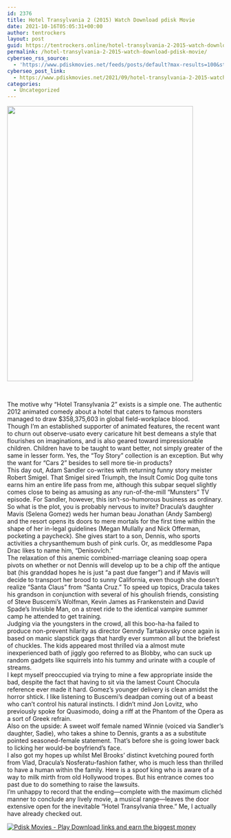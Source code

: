 ```yaml
---
id: 2376
title: Hotel Transylvania 2 (2015) Watch Download pdisk Movie
date: 2021-10-16T05:05:31+00:00
author: tentrockers
layout: post
guid: https://tentrockers.online/hotel-transylvania-2-2015-watch-download-pdisk-movie/
permalink: /hotel-transylvania-2-2015-watch-download-pdisk-movie/
cyberseo_rss_source:
  - 'https://www.pdiskmovies.net/feeds/posts/default?max-results=100&start-index=101'
cyberseo_post_link:
  - https://www.pdiskmovies.net/2021/09/hotel-transylvania-2-2015-watch.html
categories:
  - Uncategorized
---
```

<div class="separator">
  <a href="https://1.bp.blogspot.com/-OKzMWHtmqfM/YVVjHuc7WwI/AAAAAAAAAc0/Y_QytwhsTbIIHk2IbDz4K49Oduo_6jnjwCLcBGAsYHQ/s1500/fefe.jpg" imageanchor="1"><img loading="lazy" border="0" data-original-height="1500" data-original-width="1012" height="640" src="https://1.bp.blogspot.com/-OKzMWHtmqfM/YVVjHuc7WwI/AAAAAAAAAc0/Y_QytwhsTbIIHk2IbDz4K49Oduo_6jnjwCLcBGAsYHQ/w432-h640/fefe.jpg" width="432" /></a>
</div>

<span><br /></span>

<div>
  <div>
    <span>The motive why “Hotel Transylvania 2” exists is a simple one. The authentic 2012 animated comedy about a hotel that caters to famous monsters managed to draw $358,375,603 in global field-workplace blood.</span>
  </div>
  
  <div>
    <span>Though I&#8217;m an established supporter of animated features, the recent want to churn out observe-usato every caricature hit best demeans a style that flourishes on imaginations, and is also geared toward impressionable children. Children have to be taught to want better, not simply greater of the same in lesser form. Yes, the “Toy Story” collection is an exception. But why the want for “Cars 2” besides to sell more tie-in products?</span>
  </div>
  
  <div>
    <span>This day out, Adam Sandler co-writes with returning funny story meister Robert Smigel. That Smigel sired Triumph, the Insult Comic Dog quite tons earns him an entire life pass from me, although this subpar sequel slightly comes close to being as amusing as any run-of-the-mill “Munsters” TV episode. For Sandler, however, this isn&#8217;t-so-humorous business as ordinary.</span>
  </div>
  
  <div>
    <span>So what is the plot, you is probably nervous to invite? Dracula’s daughter Mavis (Selena Gomez) weds her human beau Jonathan (Andy Samberg) and the resort opens its doors to mere mortals for the first time within the shape of her in-legal guidelines (Megan Mullally and Nick Offerman, pocketing a paycheck). She gives start to a son, Dennis, who sports activities a chrysanthemum bush of pink curls. Or, as meddlesome Papa Drac likes to name him, “Denisovich.”</span>
  </div>
  
  <div>
    <span>The relaxation of this anemic combined-marriage cleaning soap opera pivots on whether or not Dennis will develop up to be a chip off the antique bat (his granddad hopes he is just “a past due fanger”) and if Mavis will decide to transport her brood to sunny California, even though she doesn’t realize “Santa Claus” from “Santa Cruz.” To speed up topics, Dracula takes his grandson in conjunction with several of his ghoulish friends, consisting of Steve Buscemi’s Wolfman, Kevin James as Frankenstein and David Spade’s Invisible Man, on a street ride to the identical vampire summer camp he attended to get training.</span>
  </div>
  
  <div>
    <span>Judging via the youngsters in the crowd, all this boo-ha-ha failed to produce non-prevent hilarity as director Genndy Tartakovsky once again is based on manic slapstick gags that hardly ever summon all but the briefest of chuckles. The kids appeared most thrilled via a almost mute inexperienced bath of jiggly goo referred to as Blobby, who can suck up random gadgets like squirrels into his tummy and urinate with a couple of streams.</span>
  </div>
  
  <div>
    <span>I kept myself preoccupied via trying to mine a few appropriate inside the bad, despite the fact that having to sit via the lamest Count Chocula reference ever made it hard. Gomez’s younger delivery is clean amidst the horror shtick. I like listening to Buscemi’s deadpan coming out of a beast who can’t control his natural instincts. I didn’t mind Jon Lovitz, who previously spoke for Quasimodo, doing a riff at the Phantom of the Opera as a sort of Greek refrain.</span>
  </div>
  
  <div>
    <span>Also on the upside: A sweet wolf female named Winnie (voiced via Sandler’s daughter, Sadie), who takes a shine to Dennis, grants a as a substitute pointed seasoned-female statement. That’s before she is going lower back to licking her would-be boyfriend’s face.</span>
  </div>
  
  <div>
    <span>I also got my hopes up whilst Mel Brooks’ distinct kvetching poured forth from Vlad, Dracula’s Nosferatu-fashion father, who is much less than thrilled to have a human within the family. Here is a spoof king who is aware of a way to milk mirth from old Hollywood tropes. But his entrance comes too past due to do something to raise the lawsuits.&nbsp;</span>
  </div>
  
  <div>
    <span>I&#8217;m unhappy to record that the ending—complete with the maximum clichéd manner to conclude any lively movie, a musical range—leaves the door extensive open for the inevitable “Hotel Transylvania three.” Me, I actually have already checked out.</span>
  </div>
</div>

[![](https://1.bp.blogspot.com/-a93bp85aB6g/YUXjACCiX3I/AAAAAAAAbQE/GHmPI7h0af0tqn6tYzd0cdrDv9Hu9LUSACLcBGAsYHQ/s16000/Play_it_New-removebg-preview.png "Pdisk Movies - Play Download links and earn the biggest money")](https://pdisklink.com/1/bnYybHU1MDAweGR2?dn=1)